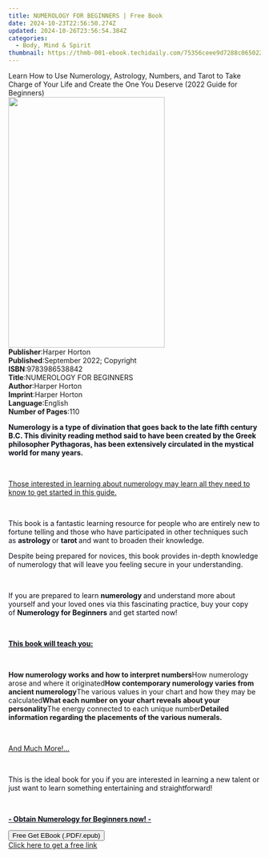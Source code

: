 ```yaml
---
title: NUMEROLOGY FOR BEGINNERS | Free Book
date: 2024-10-23T22:56:50.274Z
updated: 2024-10-26T23:56:54.384Z
categories:
  - Body, Mind & Spirit
thumbnail: https://thmb-001-ebook.techidaily.com/75356ceee9d7288c0650229fe75dd155ed315d93d27a90fbc40c8c6b874b5026.jpg
---
```

<main id="book-container">
  <div class="flex flex-col">
    <div class="book-brief flex-1 py-6 px-4 sm:p-6 md:py-10 md:px-8">
      <!-- brief-->
      <div class="book-brief-main">
        Learn How to Use Numerology, Astrology, Numbers, and Tarot to Take
        Charge of Your Life and Create the One You Deserve (2022 Guide for
        Beginners)
      </div>
    </div>
    <div
      class="book-meta-info flex-1 grid gap-4 col-start-1 col-end-3 row-start-1 sm:mb-6 sm:grid-cols-4 lg:gap-6 lg:col-start-2 lg:row-end-6 lg:row-span-6 lg:mb-0"
    >
      <div
        class="book-meta-info-left place-content-center mt-4 p-4 text-sm leading-6 col-start-2 col-span-2 dark:text-slate-400"
      >
        <img
          class="w-full h-500 object-cover rounded-lg sm:h-255 sm:col-span-2 lg:col-span-full"
          src="https://img-001-ebook.techidaily.com/a635e7abeafe55b2b6557601aef0a6319290d5ea3beac19695403ff0a3e12435.jpg"
          alt=""
          width="312"
          height="500"
        />
      </div>
      <div
        class="book-meta-info-right mt-2 col-start-1 row-start-2 col-span-3 self-center"
      >
        <!-- meta data  -->
        <div class="flex flex-col px-4 md:px-8">
          <div class="flex-1">
            <strong>Publisher</strong>:<span class="px-2">Harper Horton</span>
          </div>
          <div class="flex-1">
            <strong>Published</strong>:<span class="px-2"
              >September 2022; Copyright</span
            >
          </div>
          <div class="flex-1">
            <strong>ISBN</strong>:<span class="px-2">9783986538842</span>
          </div>
          <div class="flex-1">
            <strong>Title</strong>:<span class="px-2"
              >NUMEROLOGY FOR BEGINNERS</span
            >
          </div>
          <div class="flex-1">
            <strong>Author</strong>:<span class="px-2">Harper Horton</span>
          </div>
          <div class="flex-1">
            <strong>Imprint</strong>:<span class="px-2">Harper Horton</span>
          </div>
          <div class="flex-1">
            <strong>Language</strong>:<span class="px-2">English</span>
          </div>
          <div class="flex-1">
            <strong>Number of Pages</strong>:<span class="px-2">110</span>
          </div>
        </div>
      </div>
    </div>
    <div class="book-description flex-1 py-6 px-4 sm:p-6 md:py-10 md:px-8">
      <div class="book-description-main">
        <div accordion-content="" id="description">
          <p>
            <strong style="color: rgb(14, 16, 26)"
              >Numerology is a type of divination that goes back to the late
              fifth century B.C. This divinity reading method said to have been
              created by the Greek philosopher Pythagoras, has been extensively
              circulated in the mystical world for many years.&nbsp;</strong
            >
          </p>
          <p><span style="color: rgb(14, 16, 26)">&nbsp;</span></p>
          <p>
            <u
              >Those interested in learning about numerology may learn all they
              need to know to get started in this guide.</u
            >
          </p>
          <p><span style="color: rgb(14, 16, 26)">&nbsp;</span></p>
          <p>
            <span style="color: rgb(14, 16, 26)"
              >This book is a fantastic learning resource for people who are
              entirely new to fortune telling and those who have participated in
              other techniques such as&nbsp;</span
            ><strong style="color: rgb(14, 16, 26)">astrology&nbsp;</strong
            ><span style="color: rgb(14, 16, 26)">or&nbsp;</span
            ><strong style="color: rgb(14, 16, 26)">tarot&nbsp;</strong
            ><span style="color: rgb(14, 16, 26)"
              >and want to broaden their knowledge.&nbsp;</span
            >
          </p>
          <p>
            <span style="color: rgb(14, 16, 26)"
              >Despite being prepared for novices, this book provides in-depth
              knowledge of numerology that will leave you feeling secure in your
              understanding.</span
            >
          </p>
          <p><span style="color: rgb(14, 16, 26)">&nbsp;</span></p>
          <p>
            <span style="color: rgb(14, 16, 26)"
              >If you are prepared to learn&nbsp;</span
            ><strong style="color: rgb(14, 16, 26)">numerology&nbsp;</strong
            ><span style="color: rgb(14, 16, 26)"
              >and understand more about yourself and your loved ones via this
              fascinating practice, buy your copy of&nbsp;</span
            ><strong style="color: rgb(14, 16, 26)"
              >Numerology for Beginners</strong
            ><span style="color: rgb(14, 16, 26)"
              >&nbsp;and get started now!</span
            >
          </p>
          <p><span style="color: rgb(14, 16, 26)">&nbsp;</span></p>
          <p>
            <strong style="color: rgb(14, 16, 26)"
              ><u>This book will teach you:</u></strong
            >
          </p>
          <p><span style="color: rgb(14, 16, 26)">&nbsp;</span></p>
          <strong>How numerology works and how to interpret numbers</strong>How
          numerology arose and where it originated<strong
            >How contemporary numerology varies from ancient numerology</strong
          >The various values in your chart and how they may be
          calculated<strong
            >What each number on your chart reveals about your
            personality</strong
          >The energy connected to each unique number<strong
            >Detailed information regarding the placements of the various
            numerals.</strong
          >
          <p><span style="color: rgb(14, 16, 26)">&nbsp;</span></p>
          <p><u>And Much More!...</u></p>
          <p><span style="color: rgb(14, 16, 26)">&nbsp;</span></p>
          <p>
            <span style="color: rgb(14, 16, 26)"
              >This is the ideal book for you if you are interested in learning
              a new talent or just want to learn something entertaining and
              straightforward!</span
            >
          </p>
          <p><span style="color: rgb(14, 16, 26)">&nbsp;</span></p>
          <p>
            <strong style="color: rgb(14, 16, 26)"
              ><u>- Obtain Numerology for Beginners now! -</u></strong
            >
          </p>
        </div>
        <div class="accordion-fader"></div>
      </div>
    </div>
    <div class="book-excerpts flex-1 py-6 px-4 sm:p-6 md:py-10 md:px-8"></div>
    <div
      class="book-about-author flex-1 py-6 px-4 sm:p-6 md:py-10 md:px-8"
    ></div>
    <div class="book-free-get flex-1 py-6 px-4 sm:p-6 md:py-10 md:px-8">
      <button
        id="btn-free-get"
        class="bg-blue-500 hover:bg-blue-700 text-white font-bold py-2 px-4 rounded"
      >
        Free Get EBook (.PDF/.epub)
      </button>
      <div id="countdown-display" class="px-2 text-lg mt-2"></div>
      <a
        id="free-link"
        class="hidden bg-blue-500 hover:bg-blue-700 text-white font-bold py-2 px-4 rounded"
        href="https://www.ebooks.com/en-us/book/210679149/numerology-for-beginners/harper-horton/"
        target="_blank"
        >Click here to get a free link</a
      >
    </div>
    <script>
      let countdownTime = 0;
      let countdownInterval = null;
      document
        .getElementById('btn-free-get')
        .addEventListener('click', startCountdown);
      function startCountdown() {
        countdownTime = new Date().getTime() + 60000 * 3;
        countdownInterval = setInterval(updateCountdown, 1000);
        document.getElementById('btn-free-get').disabled = true;
        document
          .getElementById('btn-free-get')
          .classList.add('bg-gray-500', 'cursor-not-allowed');
      }
      function updateCountdown() {
        let currentTime = new Date().getTime();
        let timeLeft = countdownTime - currentTime;
        let secondsLeft = Math.floor(timeLeft / 1000);
        document.getElementById('countdown-display').innerHTML =
          `Remaining time: ${secondsLeft} seconds.`;
        if (secondsLeft <= 0) {
          clearInterval(countdownInterval);
          document.getElementById('btn-free-get').classList.add('hidden');
          document.getElementById('free-link').classList.remove('hidden');
          document.getElementById('countdown-display').innerHTML = '';
        }
      }
    </script>
  </div>
</main>

<ins class="adsbygoogle"
      style="display:block"
      data-ad-client="ca-pub-7571918770474297"
      data-ad-slot="8358498916"
      data-ad-format="auto"
      data-full-width-responsive="true"></ins>
    